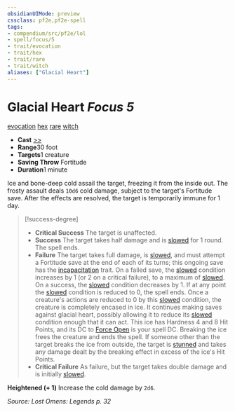 ```yaml
---
obsidianUIMode: preview
cssclass: pf2e,pf2e-spell
tags:
- compendium/src/pf2e/lol
- spell/focus/5
- trait/evocation
- trait/hex
- trait/rare
- trait/witch
aliases: ["Glacial Heart"]
---
```

# Glacial Heart *Focus 5*   
[evocation](../../rules/traits/evocation.md)  [hex](../../rules/traits/hex-apg.md)  [rare](../../rules/traits/rare.md)  [witch](../../rules/traits/witch-apg.md)  

- **Cast** [>>](../../rules/core-rulebook/chapter-9-playing-the-game.md#Actions "Two-Action") 
- **Range**30 foot
- **Targets**1 creature
- **Saving Throw** Fortitude
- **Duration**1 minute

Ice and bone-deep cold assail the target, freezing it from the inside out. The frosty assault deals `10d6` cold damage, subject to the target's Fortitude save. After the effects are resolved, the target is temporarily immune for 1 day.

> [!success-degree] 
> - **Critical Success** The target is unaffected.
> - **Success** The target takes half damage and is [slowed](../../rules/conditions.md#Slowed) for 1 round. The spell ends.
> - **Failure** The target takes full damage, is [slowed](../../rules/conditions.md#Slowed), and must attempt a Fortitude save at the end of each of its turns; this ongoing save has the [incapacitation](../../rules/traits/incapacitation.md) trait. On a failed save, the [slowed](../../rules/conditions.md#Slowed) condition increases by 1 (or 2 on a critical failure), to a maximum of [slowed](../../rules/conditions.md#Slowed). On a success, the [slowed](../../rules/conditions.md#Slowed) condition decreases by 1. If at any point the [slowed](../../rules/conditions.md#Slowed) condition is reduced to 0, the spell ends. Once a creature's actions are reduced to 0 by this [slowed](../../rules/conditions.md#Slowed) condition, the creature is completely encased in ice. It continues making saves against glacial heart, possibly allowing it to reduce its [slowed](../../rules/conditions.md#Slowed) condition enough that it can act. This ice has Hardness 4 and 8 Hit Points, and its DC to [Force Open](../../rules/actions/force-open.md) is your spell DC. Breaking the ice frees the creature and ends the spell. If someone other than the target breaks the ice from outside, the target is [stunned](../../rules/conditions.md#Stunned) and takes any damage dealt by the breaking effect in excess of the ice's Hit Points.
> - **Critical Failure** As failure, but the target takes double damage and is initially [slowed](../../rules/conditions.md#Slowed).

**Heightened (+ 1)** Increase the cold damage by `2d6`.

*Source: Lost Omens: Legends p. 32*